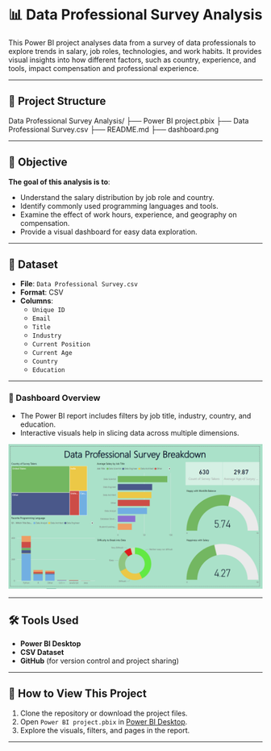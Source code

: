 # 📊 Data Professional Survey Analysis

This Power BI project analyses data from a survey of data professionals to explore trends in salary, job roles, technologies, and work habits. It provides visual insights into how different factors, such as country, experience, and tools, impact compensation and professional experience.

---

## 📁 Project Structure
Data Professional Survey Analysis/
├── Power BI project.pbix
├── Data Professional Survey.csv
├── README.md
├── dashboard.png

---

## 🎯 Objective

**The goal of this analysis is to**:
- Understand the salary distribution by job role and country.
- Identify commonly used programming languages and tools.
- Examine the effect of work hours, experience, and geography on compensation.
- Provide a visual dashboard for easy data exploration.

---

## 📂 Dataset

- **File**: `Data Professional Survey.csv`
- **Format**: CSV
- **Columns**:
  - `Unique ID`
  - `Email`
  - `Title`
  - `Industry`
  - `Current Position`
  - `Current Age`
  - `Country`
  - `Education`

---

### 🧮 Dashboard Overview

- The Power BI report includes filters by job title, industry, country, and education.
- Interactive visuals help in slicing data across multiple dimensions.

![Dashboard Overview](Dashboard.png)

---

## 🛠️ Tools Used

- **Power BI Desktop**
- **CSV Dataset**
- **GitHub** (for version control and project sharing)

---

## 🚀 How to View This Project

1. Clone the repository or download the project files.
2. Open `Power BI project.pbix` in [Power BI Desktop](https://powerbi.microsoft.com/desktop/).
3. Explore the visuals, filters, and pages in the report.

---
